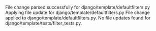 File change parsed successfully for django/template/defaultfilters.py
Applying file update for django/template/defaultfilters.py
File change applied to django/template/defaultfilters.py.
No file updates found for django/template/tests/filter_tests.py.

